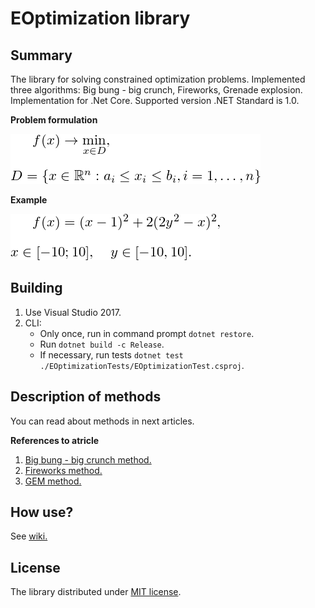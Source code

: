 # EOptimization library 

## Summary
The library for solving constrained optimization problems. Implemented three algorithms: Big bung - big crunch, Fireworks, Grenade explosion. Implementation for .Net Core. Supported version .NET Standard is 1.0.

**Problem formulation**

![Minimization f(x)](/Docs/Images/eq.png)

**Example**

![Example 1](/Docs/Images/example1.png)

## Building

1. Use Visual Studio 2017.
2. CLI:
    * Only once, run in command prompt `dotnet restore`.
    * Run `dotnet build -c Release`.
    * If necessary, run tests `dotnet test ./EOptimizationTests/EOptimizationTest.csproj`.

## Description of methods

You can read about methods in next articles.

**References to atricle**

1. [Big bung - big crunch method.](http://www.sciencedirect.com/science/article/pii/S0965997805000827)
2. [Fireworks method.](http://link.springer.com/chapter/10.1007/978-3-642-13495-1_44)
3. [GEM method.](http://www.sciencedirect.com/science/article/pii/S0096300309000058)

## How use?

See [wiki.](https://github.com/KernelA/EOptimization-library/wiki)

## License

The library distributed under [MIT license](https://mit-license.org/).
